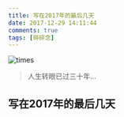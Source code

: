 ```yaml
---
title: 写在2017年的最后几天
date: 2017-12-29 14:11:44
comments: true
tags: [碎碎念]
---
```

![times](/images/times.jpg "post-cover")

> 人生转眼已过三十年...

## 写在2017年的最后几天


